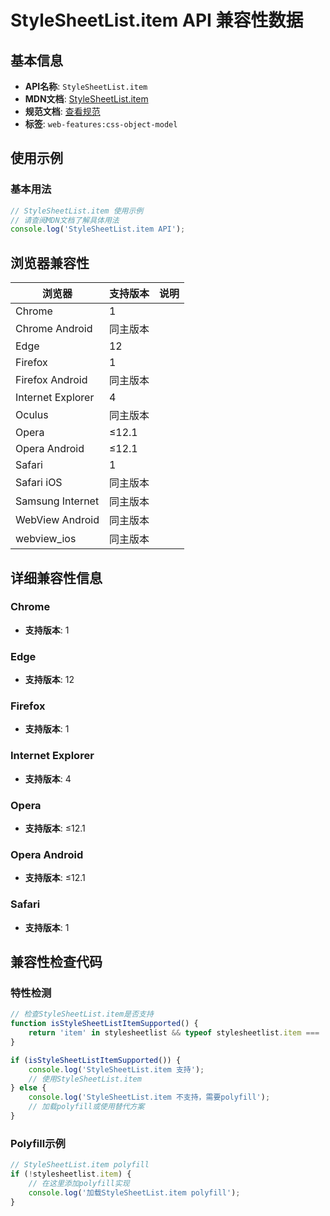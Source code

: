 # StyleSheetList.item API 兼容性数据

## 基本信息

- **API名称**: `StyleSheetList.item`
- **MDN文档**: [StyleSheetList.item](https://developer.mozilla.org/docs/Web/API/StyleSheetList/item)
- **规范文档**: [查看规范](https://drafts.csswg.org/cssom/#dom-stylesheetlist-item)
- **标签**: `web-features:css-object-model`

## 使用示例

### 基本用法

```javascript
// StyleSheetList.item 使用示例
// 请查阅MDN文档了解具体用法
console.log('StyleSheetList.item API');
```

## 浏览器兼容性

| 浏览器 | 支持版本 | 说明 |
|--------|----------|------|
| Chrome | 1 |  |
| Chrome Android | 同主版本 |  |
| Edge | 12 |  |
| Firefox | 1 |  |
| Firefox Android | 同主版本 |  |
| Internet Explorer | 4 |  |
| Oculus | 同主版本 |  |
| Opera | ≤12.1 |  |
| Opera Android | ≤12.1 |  |
| Safari | 1 |  |
| Safari iOS | 同主版本 |  |
| Samsung Internet | 同主版本 |  |
| WebView Android | 同主版本 |  |
| webview_ios | 同主版本 |  |

## 详细兼容性信息

### Chrome

- **支持版本**: 1

### Edge

- **支持版本**: 12

### Firefox

- **支持版本**: 1

### Internet Explorer

- **支持版本**: 4

### Opera

- **支持版本**: ≤12.1

### Opera Android

- **支持版本**: ≤12.1

### Safari

- **支持版本**: 1

## 兼容性检查代码

### 特性检测

```javascript
// 检查StyleSheetList.item是否支持
function isStyleSheetListItemSupported() {
    return 'item' in stylesheetlist && typeof stylesheetlist.item === 'function';
}

if (isStyleSheetListItemSupported()) {
    console.log('StyleSheetList.item 支持');
    // 使用StyleSheetList.item
} else {
    console.log('StyleSheetList.item 不支持，需要polyfill');
    // 加载polyfill或使用替代方案
}
```

### Polyfill示例

```javascript
// StyleSheetList.item polyfill
if (!stylesheetlist.item) {
    // 在这里添加polyfill实现
    console.log('加载StyleSheetList.item polyfill');
}
```

